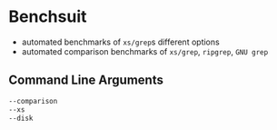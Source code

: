 # Benchsuit
- automated benchmarks of `xs/grep`s different options
- automated comparison benchmarks of `xs/grep`, `ripgrep`, `GNU grep`

## Command Line Arguments
```bash
--comparison
--xs
--disk
```